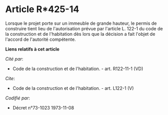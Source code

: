 # Article R*425-14

Lorsque le projet porte sur un immeuble de grande hauteur, le permis de construire tient lieu de l'autorisation prévue par
l'article L. 122-1 du code de la construction et de l'habitation dès lors que la décision a fait l'objet de l'accord de
l'autorité compétente.

**Liens relatifs à cet article**

_Cité par_:

  - Code de la construction et de l'habitation. - art. R122-11-1 (VD)

_Cite_:

  - Code de la construction et de l'habitation. - art. L122-1 (V)

_Codifié par_:

  - Décret n°73-1023 1973-11-08
